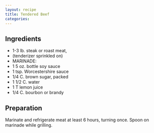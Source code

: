 ```yaml
---
layout: recipe
title: Tendered Beef
categories:
---
```


## Ingredients

- 1-3 lb. steak or roast meat,
- (tenderizer sprinkled on)
- MARINADE:
- 1 5 oz. bottle soy sauce
- 1 tsp. Worcestershire sauce
- 1/4 C. brown sugar, packed
- 1 1/2 C. water
- 1 T lemon juice
- 1/4 C. bourbon or brandy

## Preparation

Marinate and refrigerate meat at least 6 hours, turning once.  Spoon on marinade while grilling.